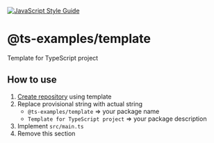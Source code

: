 [![JavaScript Style Guide](https://img.shields.io/badge/code_style-standard-brightgreen.svg)](https://standardjs.com)

# @ts-examples/template

Template for TypeScript project

## How to use

1. [Create repository](https://github.com/ts-examples/template/generate) using template
2. Replace provisional string with actual string
    - `@ts-examples/template` => your package name
    - `Template for TypeScript project` => your package description
3. Implement `src/main.ts`
4. Remove this section
